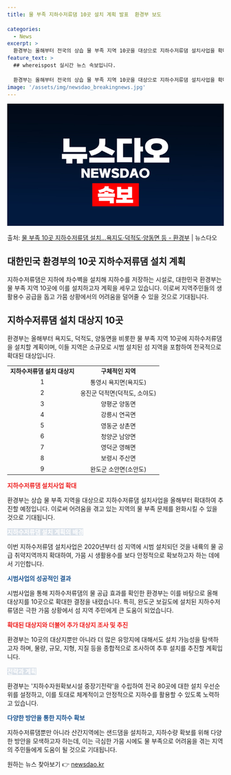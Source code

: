 ```yaml
---
title: 물 부족 지하수저류댐 10곳 설치 계획 발표  환경부 보도

categories:
  - News
excerpt: >
  환경부는 올해부터 전국의 상습 물 부족 지역 10곳을 대상으로 지하수저류댐 설치사업을 확대해 추진한다고 16…
feature_text: >
  ## whereispost 실시간 뉴스 속보입니다.

  환경부는 올해부터 전국의 상습 물 부족 지역 10곳을 대상으로 지하수저류댐 설치사업을 확대해 추진한다고 16…
image: '/assets/img/newsdao_breakingnews.jpg'
---
```


![뉴스다오 속보](/assets/img/newsdao_breakingnews.jpg)

<p>출처: <a href="https://newsdao.kr/3007" rel="dofollow">물 부족 10곳 지하수저류댐 설치…욕지도·덕적도·양동면 등  - 환경부</a> | 뉴스다오</p>

<h2>대한민국 환경부의 10곳 지하수저류댐 설치 계획</h2>
<p data-ke-size="size16">지하수저류댐은 지하에 차수벽을 설치해 지하수를 저장하는 시설로, 대한민국 환경부는 물 부족 지역 10곳에 이를 설치하고자 계획을 세우고 있습니다. 이로써 지역주민들의 생활용수 공급을 돕고 가뭄 상황에서의 어려움을 덜어줄 수 있을 것으로 기대됩니다.</p>

<h2 data-ke-size="size26">지하수저류댐 설치 대상지 10곳</h2>
<p data-ke-size="size16">환경부는 올해부터 욕지도, 덕적도, 양동면을 비롯한 물 부족 지역 10곳에 지하수저류댐을 설치할 계획이며, 이들 지역은 소규모로 시범 설치된 섬 지역을 포함하여 전국적으로 확대된 대상입니다.</p>

<table>
	<tr>
		<td style="text-align: center; height: 17px;"><b>지하수저류댐 설치 대상지</b></td>
		<td style="text-align: center; height: 17px;"><b>구체적인 지역</b></td>
	</tr>
	<tr>
		<td style="text-align: center; height: 17px;">1</td>
		<td style="text-align: center; height: 17px;">통영시 욕지면(욕지도)</td>
	</tr>
	<tr>
		<td style="text-align: center; height: 17px;">2</td>
		<td style="text-align: center; height: 17px;">옹진군 덕적면(덕적도, 소야도)</td>
	</tr>
	<tr>
		<td style="text-align: center; height: 17px;">3</td>
		<td style="text-align: center; height: 17px;">양평군 양동면</td>
	</tr>
	<tr>
		<td style="text-align: center; height: 17px;">4</td>
		<td style="text-align: center; height: 17px;">강릉시 연곡면</td>
	</tr>
	<tr>
		<td style="text-align: center; height: 17px;">5</td>
		<td style="text-align: center; height: 17px;">영동군 상촌면</td>
	</tr>
	<tr>
		<td style="text-align: center; height: 17px;">6</td>
		<td style="text-align: center; height: 17px;">청양군 남양면</td>
	</tr>
	<tr>
		<td style="text-align: center; height: 17px;">7</td>
		<td style="text-align: center; height: 17px;">영덕군 영해면</td>
	</tr>
	<tr>
		<td style="text-align: center; height: 17px;">8</td>
		<td style="text-align: center; height: 17px;">보령시 주산면</td>
	</tr>
	<tr>
		<td style="text-align: center; height: 17px;">9</td>
		<td style="text-align: center; height: 17px;">완도군 소안면(소안도)</td>
	</tr>
</table>

<b><span style="color: #ee2323;">지하수저류댐 설치사업 확대</span></b>
<p data-ke-size="size16">환경부는 상습 물 부족 지역을 대상으로 지하수저류댐 설치사업을 올해부터 확대하여 추진할 예정입니다. 이로써 어려움을 겪고 있는 지역의 물 부족 문제를 완화시킬 수 있을 것으로 기대됩니다.</p>

<b><span style="background-color: #21538527; color: #ffffff;">지하수저류댐 설치 계획의 배경</span></b>
<p data-ke-size="size16">이번 지하수저류댐 설치사업은 2020년부터 섬 지역에 시범 설치되던 것을 내륙의 물 공급 취약지역까지 확대하여, 가뭄 시 생활용수를 보다 안정적으로 확보하고자 하는 데에서 기인합니다.</p>

<b><span style="color: #1a5490;">시범사업의 성공적인 결과</span></b>
<p data-ke-size="size16">시범사업을 통해 지하수저류댐의 물 공급 효과를 확인한 환경부는 이를 바탕으로 올해 대상지를 10곳으로 확대한 결정을 내렸습니다. 특히, 완도군 보길도에 설치된 지하수저류댐은 극한 가뭄 상황에서 섬 지역 주민에게 큰 도움이 되었습니다.</p>

<b><span style="color: #ee2323;">확대된 대상지와 더불어 추가 대상지 조사 및 추진</span></b>
<p data-ke-size="size16">환경부는 10곳의 대상지뿐만 아니라 더 많은 유망지에 대해서도 설치 가능성을 탐색하고자 하며, 물량, 규모, 지형, 지질 등을 종합적으로 조사하여 추후 설치를 추진할 계획입니다.</p>

<b><span style="background-color: #21538527; color: #ffffff;">전략과 계획</span></b>
<p data-ke-size="size16">환경부는 '지하수자원확보시설 중장기전략'을 수립하여 전국 80곳에 대한 설치 우선순위를 설정하고, 이를 토대로 체계적이고 안정적으로 지하수를 활용할 수 있도록 노력하고 있습니다.</p>

<b><span style="color: #1a5490;">다양한 방안을 통한 지하수 확보</span></b>
<p data-ke-size="size16">지하수저류댐뿐만 아니라 산간지역에는 샌드댐을 설치하고, 지하수량 확보를 위해 다양한 방안을 모색하고자 하는데, 이는 극심한 가뭄 시에도 물 부족으로 어려움을 겪는 지역의 주민들에게 도움이 될 것으로 기대됩니다.</p>

<p data-ke-size="size16"></p> 

원하는 뉴스 찾아보기 👉 <a href="https://newsdao.kr" rel="dofollow">newsdao.kr</a>



